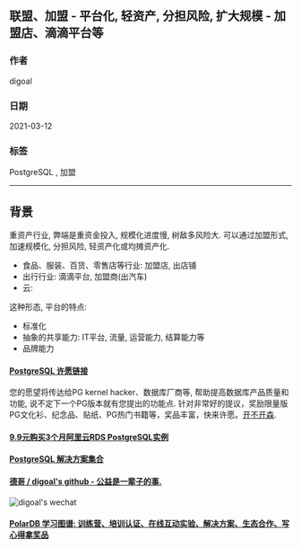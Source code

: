 ## 联盟、加盟 - 平台化, 轻资产, 分担风险, 扩大规模 - 加盟店、滴滴平台等  
  
### 作者  
digoal  
  
### 日期  
2021-03-12   
  
### 标签  
PostgreSQL , 加盟   
  
----  
  
## 背景  
重资产行业, 弊端是重资金投入, 规模化进度慢, 树敌多风险大. 可以通过加盟形式, 加速规模化, 分担风险, 轻资产化或均摊资产化.    
- 食品、服装、百货、零售店等行业: 加盟店, 出店铺  
- 出行行业: 滴滴平台, 加盟商(出汽车)  
- 云:   
  
这种形态, 平台的特点:   
- 标准化  
- 抽象的共享能力: IT平台, 流量, 运营能力, 结算能力等    
- 品牌能力  
  
  
#### [PostgreSQL 许愿链接](https://github.com/digoal/blog/issues/76 "269ac3d1c492e938c0191101c7238216")
您的愿望将传达给PG kernel hacker、数据库厂商等, 帮助提高数据库产品质量和功能, 说不定下一个PG版本就有您提出的功能点. 针对非常好的提议，奖励限量版PG文化衫、纪念品、贴纸、PG热门书籍等，奖品丰富，快来许愿。[开不开森](https://github.com/digoal/blog/issues/76 "269ac3d1c492e938c0191101c7238216").  
  
  
#### [9.9元购买3个月阿里云RDS PostgreSQL实例](https://www.aliyun.com/database/postgresqlactivity "57258f76c37864c6e6d23383d05714ea")
  
  
#### [PostgreSQL 解决方案集合](https://yq.aliyun.com/topic/118 "40cff096e9ed7122c512b35d8561d9c8")
  
  
#### [德哥 / digoal's github - 公益是一辈子的事.](https://github.com/digoal/blog/blob/master/README.md "22709685feb7cab07d30f30387f0a9ae")
  
  
![digoal's wechat](../pic/digoal_weixin.jpg "f7ad92eeba24523fd47a6e1a0e691b59")
  
  
#### [PolarDB 学习图谱: 训练营、培训认证、在线互动实验、解决方案、生态合作、写心得拿奖品](https://www.aliyun.com/database/openpolardb/activity "8642f60e04ed0c814bf9cb9677976bd4")
  
